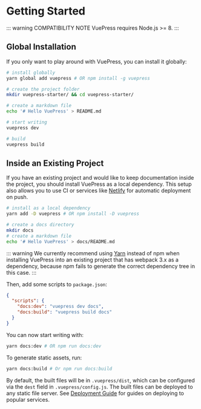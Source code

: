 # Getting Started

::: warning COMPATIBILITY NOTE
VuePress requires Node.js >= 8.
:::

## Global Installation

If you only want to play around with VuePress, you can install it globally:

``` bash
# install globally
yarn global add vuepress # OR npm install -g vuepress

# create the project folder
mkdir vuepress-starter/ && cd vuepress-starter/

# create a markdown file
echo '# Hello VuePress' > README.md

# start writing
vuepress dev

# build
vuepress build
```

## Inside an Existing Project

If you have an existing project and would like to keep documentation inside the project, you should install VuePress as a local dependency. This setup also allows you to use CI or services like [Netlify](https://netlify.com) for automatic deployment on push.

``` bash
# install as a local dependency
yarn add -D vuepress # OR npm install -D vuepress

# create a docs directory
mkdir docs
# create a markdown file
echo '# Hello VuePress' > docs/README.md
```

::: warning
We currently recommend using [Yarn](https://yarnpkg.com/en/) instead of npm when installing VuePress into an existing project that has webpack 3.x as a dependency, because npm fails to generate the correct dependency tree in this case.
:::

Then, add some scripts to `package.json`:

``` json
{
  "scripts": {
    "docs:dev": "vuepress dev docs",
    "docs:build": "vuepress build docs"
  }
}
```

You can now start writing with:

``` bash
yarn docs:dev # OR npm run docs:dev
```

To generate static assets, run:

``` bash
yarn docs:build # Or npm run docs:build
```

By default, the built files will be in `.vuepress/dist`, which can be configured via the `dest` field in `.vuepress/config.js`. The built files can be deployed to any static file server. See [Deployment Guide](deploy.md) for guides on deploying to popular services.
